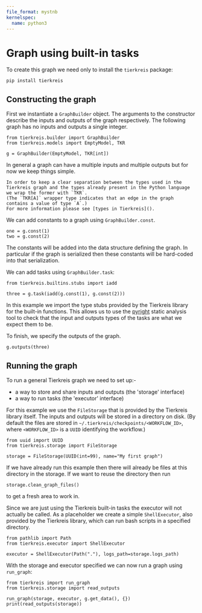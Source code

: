 ```yaml
---
file_format: mystnb
kernelspec:
  name: python3
---
```


# Graph using built-in tasks

To create this graph we need only to install the `tierkreis` package:

```
pip install tierkreis
```

## Constructing the graph

First we instantiate a `GraphBuilder` object.
The arguments to the constructor describe the inputs and outputs of the graph respectively.
The following graph has no inputs and outputs a single integer.

```{code-cell} ipython3
from tierkreis.builder import GraphBuilder
from tierkreis.models import EmptyModel, TKR

g = GraphBuilder(EmptyModel, TKR[int])
```

In general a graph can have a multiple inputs and multiple outputs
but for now we keep things simple.

```{note}
In order to keep a clear separation between the types used in the Tierkreis graph and the types already present in the Python language we wrap the former with `TKR`.
(The `TKR[A]` wrapper type indicates that an edge in the graph contains a value of type `A`.)
For more information please see [types in Tierkreis]().
```

We can add constants to a graph using `GraphBuilder.const`.

```{code-cell} ipython3
one = g.const(1)
two = g.const(2)
```

The constants will be added into the data structure defining the graph.
In particular if the graph is serialized then these constants will be hard-coded into that serialization.

We can add tasks using `GraphBuilder.task`:

```{code-cell} ipython3
from tierkreis.builtins.stubs import iadd

three = g.task(iadd(g.const(1), g.const(2)))
```

In this example we import the type stubs provided by the Tierkreis library for the built-in functions.
This allows us to use the [pyright](https://github.com/microsoft/pyright) static analysis tool to check that the input and outputs types of the tasks are what we expect them to be.

To finish, we specify the outputs of the graph.

```{code-cell} ipython3
g.outputs(three)
```

## Running the graph

To run a general Tierkreis graph we need to set up:-

- a way to store and share inputs and outputs (the 'storage' interface)
- a way to run tasks (the 'executor' interface)

For this example we use the `FileStorage` that is provided by the Tierkreis library itself.
The inputs and outputs will be stored in a directory on disk.
(By default the files are stored in `~/.tierkreis/checkpoints/<WORKFLOW_ID>`, where `<WORKFLOW_ID>` is a `UUID` identifying the workflow.)

```{code-cell} ipython3
from uuid import UUID
from tierkreis.storage import FileStorage

storage = FileStorage(UUID(int=99), name="My first graph")
```

If we have already run this example then there will already be files at this directory in the storage.
If we want to reuse the directory then run

```{code-cell} ipython3
storage.clean_graph_files()
```

to get a fresh area to work in.

Since we are just using the Tierkreis built-in tasks the executor will not actually be called.
As a placeholder we create a simple `ShellExecutor`, also provided by the Tierkreis library, which can run bash scripts in a specified directory.

```{code-cell} ipython3
from pathlib import Path
from tierkreis.executor import ShellExecutor

executor = ShellExecutor(Path("."), logs_path=storage.logs_path)
```

With the storage and executor specified we can now run a graph using `run_graph`:

```{code-cell} ipython3
from tierkreis import run_graph
from tierkreis.storage import read_outputs

run_graph(storage, executor, g.get_data(), {})
print(read_outputs(storage))
```

